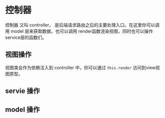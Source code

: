 # 控制器

控制器 又叫 controller， 是后端请求路由之后的主要处理入口。在这里你可以调用 model 层来获取数据，也可以调用 render函数渲染视图，同时也可以操作service层的函数们。


## 视图操作

视图类会作为依赖注入到 controller 中，你可以通过 `this.render` 访问到view视图原型。

## servie 操作


## model 操作